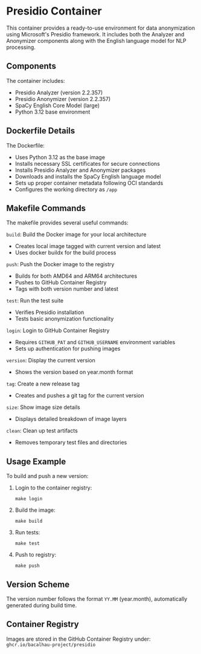 # Presidio Container

This container provides a ready-to-use environment for data anonymization using Microsoft's Presidio framework. It includes both the Analyzer and Anonymizer components along with the English language model for NLP processing.

## Components

The container includes:
- Presidio Analyzer (version 2.2.357)
- Presidio Anonymizer (version 2.2.357)
- SpaCy English Core Model (large)
- Python 3.12 base environment

## Dockerfile Details

The Dockerfile:
- Uses Python 3.12 as the base image
- Installs necessary SSL certificates for secure connections
- Installs Presidio Analyzer and Anonymizer packages
- Downloads and installs the SpaCy English language model
- Sets up proper container metadata following OCI standards
- Configures the working directory as `/app`

## Makefile Commands

The makefile provides several useful commands:

`build`: Build the Docker image for your local architecture
- Creates local image tagged with current version and latest
- Uses docker buildx for the build process

`push`: Push the Docker image to the registry
- Builds for both AMD64 and ARM64 architectures
- Pushes to GitHub Container Registry
- Tags with both version number and latest

`test`: Run the test suite
- Verifies Presidio installation
- Tests basic anonymization functionality

`login`: Login to GitHub Container Registry
- Requires `GITHUB_PAT` and `GITHUB_USERNAME` environment variables
- Sets up authentication for pushing images

`version`: Display the current version
- Shows the version based on year.month format

`tag`: Create a new release tag
- Creates and pushes a git tag for the current version

`size`: Show image size details
- Displays detailed breakdown of image layers

`clean`: Clean up test artifacts
- Removes temporary test files and directories

## Usage Example

To build and push a new version:

1. Login to the container registry:
   ```
   make login
   ```

2. Build the image:
   ```
   make build
   ```

3. Run tests:
   ```
   make test
   ```

4. Push to registry:
   ```
   make push
   ```

## Version Scheme

The version number follows the format `YY.MM` (year.month), automatically generated during build time.

## Container Registry

Images are stored in the GitHub Container Registry under:
`ghcr.io/bacalhau-project/presidio`
